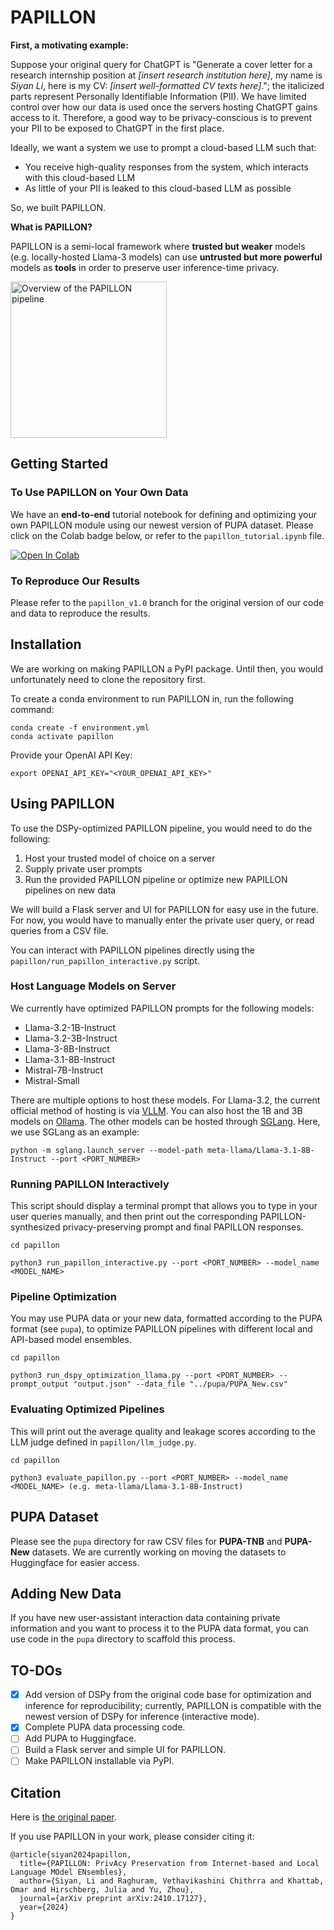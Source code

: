 # PAPILLON

**First, a motivating example:**

Suppose your original query for ChatGPT is "Generate a cover letter for a research internship position at *[insert research institution here]*, my name is *Siyan Li*, here is my CV: *[insert well-formatted CV texts here]*."; the italicized parts represent Personally Identifiable Information (PII). We have limited control over how our data is used once the servers hosting ChatGPT gains access to it. Therefore, a good way to be privacy-conscious is to prevent your PII to be exposed to ChatGPT in the first place.

Ideally, we want a system we use to prompt a cloud-based LLM such that:
- You receive high-quality responses from the system, which interacts with this cloud-based LLM
- As little of your PII is leaked to this cloud-based LLM as possible

So, we built PAPILLON.

**What is PAPILLON?** 

PAPILLON is a semi-local framework where **trusted but weaker** models (e.g. locally-hosted Llama-3 models) can use **untrusted but more powerful** models as **tools** in order to preserve user inference-time privacy.

<img src="https://drive.google.com/uc?export=view&id=1_65eiWab8cDs3XqP-gNY6i-CDvvEmI56" alt="Overview of the PAPILLON pipeline" height="250"/>


## Getting Started

### To Use PAPILLON on Your Own Data
We have an **end-to-end** tutorial notebook for defining and optimizing your own PAPILLON module using our newest version of PUPA dataset. Please click on the Colab badge below, or refer to the `papillon_tutorial.ipynb` file.

[![Open In Colab](https://colab.research.google.com/assets/colab-badge.svg)](https://colab.research.google.com/github/siyan-sylvia-li/PAPILLON/blob/main/papillon_tutorial.ipynb)

### To Reproduce Our Results
Please refer to the `papillon_v1.0` branch for the original version of our code and data to reproduce the results.

## Installation
We are working on making PAPILLON a PyPI package. Until then, you would unfortunately need to clone the repository first.

To create a conda environment to run PAPILLON in, run the following command:

```
conda create -f environment.yml
conda activate papillon
```

Provide your OpenAI API Key:

```
export OPENAI_API_KEY="<YOUR_OPENAI_API_KEY>"
```

## Using PAPILLON

To use the DSPy-optimized PAPILLON pipeline, you would need to do the following:

1. Host your trusted model of choice on a server
2. Supply private user prompts 
3. Run the provided PAPILLON pipeline or optimize new PAPILLON pipelines on new data

We will build a Flask server and UI for PAPILLON for easy use in the future. For now, you would have to manually enter the private user query, or read queries from a CSV file.

You can interact with PAPILLON pipelines directly using the `papillon/run_papillon_interactive.py` script.

### Host Language Models on Server
We currently have optimized PAPILLON prompts for the following models:

- Llama-3.2-1B-Instruct
- Llama-3.2-3B-Instruct
- Llama-3-8B-Instruct
- Llama-3.1-8B-Instruct
- Mistral-7B-Instruct
- Mistral-Small

There are multiple options to host these models. For Llama-3.2, the current official method of hosting is via [VLLM](https://docs.vllm.ai/en/latest/). You can also host the 1B and 3B models on [Ollama](https://ollama.com/library/llama3.2). The other models can be hosted through [SGLang](https://sgl-project.github.io/). Here, we use SGLang as an example:

```
python -m sglang.launch_server --model-path meta-llama/Llama-3.1-8B-Instruct --port <PORT_NUMBER>
```

### Running PAPILLON Interactively

This script should display a terminal prompt that allows you to type in your user queries manually, and then print out the corresponding PAPILLON-synthesized privacy-preserving prompt and final PAPILLON responses.

```
cd papillon

python3 run_papillon_interactive.py --port <PORT_NUMBER> --model_name <MODEL_NAME>
```


### Pipeline Optimization
You may use PUPA data or your new data, formatted according to the PUPA format (see `pupa`), to optimize PAPILLON pipelines with different local and API-based model ensembles.

```
cd papillon

python3 run_dspy_optimization_llama.py --port <PORT_NUMBER> --prompt_output "output.json" --data_file "../pupa/PUPA_New.csv"
```

### Evaluating Optimized Pipelines

This will print out the average quality and leakage scores according to the LLM judge defined in `papillon/llm_judge.py`.

```
cd papillon

python3 evaluate_papillon.py --port <PORT_NUMBER> --model_name <MODEL_NAME> (e.g. meta-llama/Llama-3.1-8B-Instruct)
```


## PUPA Dataset
Please see the `pupa` directory for raw CSV files for **PUPA-TNB** and **PUPA-New** datasets. We are currently working on moving the datasets to Huggingface for easier access.

## Adding New Data
If you have new user-assistant interaction data containing private information and you want to process it to the PUPA data format, you can use code in the `pupa` directory to scaffold this process.

## TO-DOs

- [x] Add version of DSPy from the original code base for optimization and inference for reproducibility; currently, PAPILLON is compatible with the newest version of DSPy for inference (interactive mode).
- [x] Complete PUPA data processing code.
- [ ] Add PUPA to Huggingface.
- [ ] Build a Flask server and simple UI for PAPILLON.
- [ ] Make PAPILLON installable via PyPI.

## Citation
Here is [the original paper](https://arxiv.org/abs/2410.17127).

If you use PAPILLON in your work, please consider citing it:
```
@article{siyan2024papillon,
  title={PAPILLON: PrivAcy Preservation from Internet-based and Local Language MOdel ENsembles},
  author={Siyan, Li and Raghuram, Vethavikashini Chithrra and Khattab, Omar and Hirschberg, Julia and Yu, Zhou},
  journal={arXiv preprint arXiv:2410.17127},
  year={2024}
}
```

